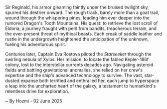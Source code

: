 
Sir Reginald, his armor gleaming faintly under the bruised twilight sky, spurred his destrier onward.  The rough track, barely more than a goat trail, wound through the whispering pines, leading him ever deeper into the rumored Dragon's Tooth Mountains.  His quest: to retrieve the lost scroll of Eldoria, a journey fraught with peril from bandits, treacherous terrain, and the ever-present threat of mythical beasts. Each creak of saddle leather and rustle in the undergrowth heightened the anticipation of the unknown, fueling his adventurous spirit.

Centuries later, Captain Eva Rostova piloted the *Starseeker* through the swirling nebula of Xylos.  Her mission: to locate the fabled Kepler-186f colony, lost to the interstellar currents decades ago.  Navigating asteroid fields and battling gravitational anomalies, she relied on her crew's expertise and the ship's advanced technology to survive.  The vast, star-dusted expanse both terrified and enthralled her, each jump to hyperspace a leap into the uncharted heart of the galaxy, a testament to humankind's relentless drive for exploration.

~ By Hozmi - 02 June 2025
